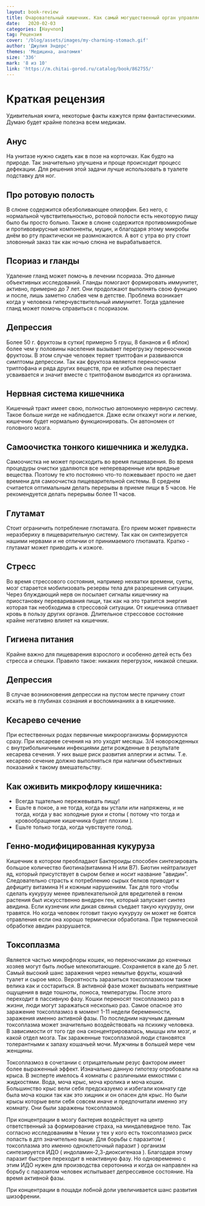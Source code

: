 ```yaml
---
layout: book-review
title: Очаровательный кишечник. Как самый могущественный орган управляет нами
date:   2020-02-03 
categories: [Научпоп]
tag: Рецензия
cover: '/blog/assets/images/my-charming-stomach.gif'
author: 'Джулия Эндерс'
themes: 'Медицина, анатомия'
size: '336'
mark: '8 из 10'
link: 'https://m.chitai-gorod.ru/catalog/book/862755/'
---
```

# Краткая рецензия
Удивительная книга, некоторые факты кажутся прям фантастическими.
Думаю будет крайне полезна всем медикам.
 
## Анус
На унитазе нужно сидеть как в позе на корточках. Как будто на природе. Так значительно улучшена и проще происходит процесс дефекации. Для решения этой задачи лучше использовать в туалете подставку для ног.
 
 
## Про ротовую полость
В слюне содержится обезболивающее опиорфин. Без него, с нормальной чувствительностью, ротовой полости есть некоторую пищу было бы просто больно. Также в слюне содержится противомикробные и противовирусные компоненты, муцин, и благодаря этому микробы днём во рту практически не размножаются. А вот с утра во рту стоит зловонный заказ так как ночью слюна не вырабатывается.
 
 
## Псориаз и гланды
Удаление гланд может помочь в лечении псориаза. Это данные объективных исследований. Гланды помогают формировать иммунитет, активно, примерно до 7 лет. Они продолжают выполнять свою функцию и после, лишь заметно слабея чем в детстве. Проблема возникает когда у человека гиперчувствительный иммунитет. Тогда удаление гланд может помочь справиться с псориазом.
 
 
## Депрессия
Более 50 г. фруктозы в сутки( примерно 5 груш, 8 бананов и 6 яблок) более чем у половины населения вызывает перегрузку переносчиков фруктозы. В этом случае человек теряет триптофан и развиваются симптомы депрессии. Так как фруктоза является переносчиком триптофана и ряда других веществ, при ее избытке она перестает усваивается и значит вместе с триптофаном выводится из организма.
 
 
## Нервная система кишечника
Кишечный тракт имеет свою, полностью автономную нервную систему. Такое больше нигде не наблюдается. Даже если откажут ноги и легкие, кишечник будет нормально функционировать. Он автономен от головного мозга.
 
 
## Самоочистка тонкого кишечника и желудка.
Самоочистка не может происходить во время пищеварения. Во время процедуры очистки удаляются все непереваренные или вредные вещества. Поэтому те кто постоянно что-то пожевывает просто не дает времени для самоочистка пищеварительной системы. В среднем считается оптимальным делать перерывы в приеме пищи в 5 часов. Не рекомендуется делать перерывы более 11 часов.
 
 
## Глутамат
Стоит ограничить потребление глютамата. Его прием может привнести неразбериху в пищеварительную систему. Так как он синтезируется нашими нервами и не отличии от принимаемого глютамата. Кратко - глутамат может приводить к изжоге.
 
 
## Стресс
Во время стрессового состояния, например нехватки времени, суеты, мозг старается мобилизовать резервы тела для разрешения ситуации. Через блуждающий нерв он посылает сигналы кишечнику на приостановку переваривания пищи, так как на это тратится энергия которая так необходима в стрессовой ситуации. От кишечника отливает кровь в пользу других органов. Длительное стрессовое состояние крайне негативно влияет на кишечник.
 
 
## Гигиена питания
Крайне важно для пищеварения взрослого и особенно детей есть без стресса и спешки. Правило такое: никаких перегрузок, никакой спешки.
 
 
## Депрессия 
В случае возникновения депрессии на пустом месте причину стоит искать не в глубинах сознания и воспоминаниях а в кишечнике.
 
 
## Кесарево сечение
При естественных родах первичные микроорганизмы формируются сразу. При кесареве сечения на это уходят месяцы. 3/4 новорожденных с внутрибольничными инфекциями дети рожденные в результате кесарева сечения. У них выше риск развития аллергии и астмы. Т.е. кесарево сечение должно выполняться при наличии объективных показаний к такому вмешательству.
 
 
## Как оживить микрофлору кишечника:
* Всегда тщательно пережевывать пищу!
* Ешьте в покое, а не тогда, когда вы устали или напряжены, и не тогда, когда у вас холодные руки и стопы ( потому что тогда и кровообращение кишечника будет плохим ).
* Ешьте только тогда, когда чувствуете голод.
 
 
## Генно-модифицированная кукуруза
Кишечник в котором преобладают Бактероиды способен синтезировать большое количество биотина(витамина Н или В7). Биотин нейтрализует яд, который присутствует в сыром белке и носит название "авидин". Следовательно страсть к потреблению сырых белков приводит к дефициту витамина Н и кожным нарушениям. Так для того чтобы сделать кукурузу менее привлекательной для вредителей в геном растения был искусственно внедрен ген, который запускает синтез авидина. Если кузнечик или дикая свинья съедает такую кукурузу, они травятся. Но когда человек готовит такую кукурузу он может не боятся отравления если она хорошо термически обработана. При термической обработке авидин разрушается.
 
## Токсоплазма
Является частью микрофлоры кошек, но переносчиками до конечных хозяев могут быть любые млекопитающие. Сохраняется в кале до 5 лет. Самый высокий шанс заражения через немытые фрукты, кошачий туалет и сырое мясо. Вероятность заразиться токсоплазмозом также велика как и состариться. В активной фазе может вызывать неприятные ощущения в виде тошноты, поноса, температуры. После этого переходит в пассивную фазу. Кошки переносят токсоплазмоз раз в жизни, люди могут заражаться несколько раз. Самое опасное это заражение токсоплазмоз в момент 1-11 недели беременности, заражения именно активной фазы. 
По последним научным данным токсоплазма может значительно воздействовать на психику человека. В зависимости от того где она сконцентрировалась, мышцы или мозг, и какой отдел мозга. Так зараженные токсоплазмой люди становятся толерантными к запаху кошачьей мочи. Мужчины в большей мере чем женщины.
 
Токсоплазмоз в сочетании с отрицательным резус фактором имеет более выраженный эффект.
Изначально данную гипотезу опробовали на крыса. В эксперте имелось 4 комнаты с различными емкостями с жидкостями. Вода, моча крыс, моча кролика и моча кошки. Большинство крыс вели себя предсказуемо и избегали комнату где была моча кошки так как это хищник и он опасен для крыс. Но были крысы которые вели себя совсем иначе и предпочитали именно эту комнату. Они были заражены токсоплазмой. 
 
При концентрации в мозгу бактерия воздействует на центр ответственный за формирование страха, на миндалевидное тело. Так согласно исследованиям в Чехии у тех у кого есть токсоплазмоз риск попасть в дтп значительно выше.
Для борьбы с паразитом ( токсоплазма это именно одноклеточный паразит ) организм синтезируется ИДО ( индоламин-2,3-диоксигеназа ). Благодаря этому паразит быстрее переходит в неактивную фазу. Но одновременно с этим ИДО нужен для производства серотонина и когда он направлен на борьбу с паразитом человек испытывает депрессивное состояние. На время активной фазы.
 
При концентрации в пощади лобной доли увеличивается шанс развития шизофрении.